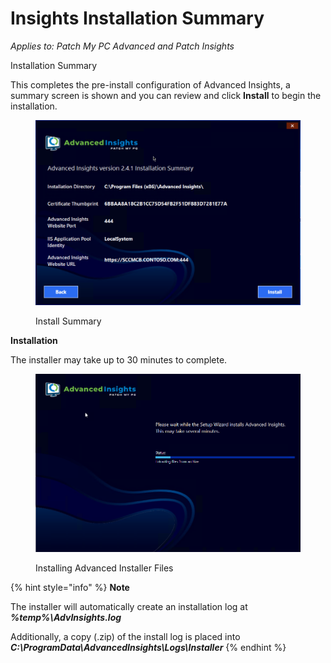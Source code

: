# Insights Installation Summary

_Applies to: Patch My PC Advanced and Patch Insights_

Installation Summary

This completes the pre-install configuration of Advanced Insights, a summary screen is shown and you can review and click **Install** to begin the installation.

<figure><img src="../../_images/gitbook/vmconnect_LDvkhQTKhv.png" alt=""><figcaption><p>Install Summary</p></figcaption></figure>

**Installation**

The installer may take up to 30 minutes to complete.

<figure><img src="../../_images/gitbook/10 Installing (1).png" alt=""><figcaption><p>Installing Advanced Installer Files</p></figcaption></figure>

{% hint style="info" %}
**Note**

The installer will automatically create an installation log at _**%temp%\AdvInsights.log**_

Additionally, a copy (.zip) of the install log is placed into _**C:\ProgramData\AdvancedInsights\Logs\Installer**_
{% endhint %}
